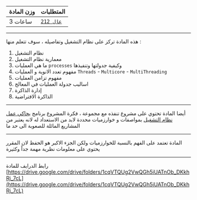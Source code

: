 | وزن المادة | المتطلبات |  
|---|---|  
| 3 ساعات | [`عال 212`](https://infosystems.blog/plan-study/course/CSC-212)|

---

<!-- start -->

هذه المادة تركز على نظام التشغيل وتفاصيله ، سوف تتعلم منها :

1. نظام التشغيل
1. معمارية نظام التشغيل
1. ما هي العمليات `processes` وكيفية جدولتها وتنفيذها
1. مفهوم تعدد الانوية و العمليات `Threads` - `Multicore` - `MultiThreading`
1. مفهوم تزامن العمليات
1. اساليب جدولة العمليات في المعالج
1. إدارة الذاكرة
1. الذاكرة الافتراضية

---

أيضا المادة تحتوي على مشروع تنفذه مع مجموعة ، فكرة المشروع
برنامج [يحاكي عمل نظام التشغيل](https://github.com/DevMoath/operating-system-simulation) بمواصفات و خوارزميات محددة لابد
من الاستعداد له لانه يعتبر من المشاريع المائلة للصعوبة الى حد ما

---

المادة تعتمد على الفهم بالنسبة للخوارزميات ولكن الجزء الاكبر هو الحفظ لان المقرر يحتوي على معلومات نظرية مهمة جداً
وكثيرة

---

رابط الدرايف للمادة
[https://drive.google.com/drive/folders/1cqVTQUg2VwQGh5iUATnOb_DKkhRj_7cL](https://drive.google.com/drive/folders/1cqVTQUg2VwQGh5iUATnOb_DKkhRj_7cL)
